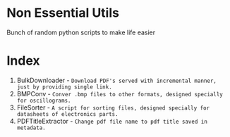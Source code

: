 # Non Essential Utils
Bunch of random python scripts to make life easier

# Index
1. BulkDownloader - `Download PDF's served with incremental manner, just by providing single link.`
2. BMPConv - `Conver .bmp files to other formats, designed specially for oscillograms.`
3. FileSorter - `A script for sorting files, designed specially for datasheets of electronics parts.`
4. PDFTitleExtractor - `Change pdf file name to pdf title saved in metadata.`